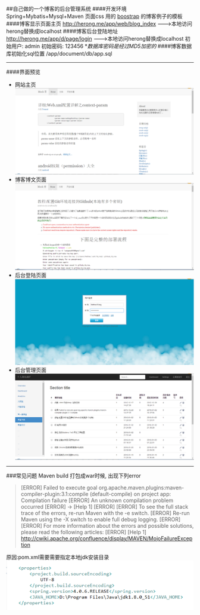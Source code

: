 ##自己做的一个博客的后台管理系统
####开发环境
Spring+Mybatis+Mysql+Maven
页面css 用的 [boostrap](http://v3.bootcss.com/"")   的博客例子的模板
####博客显示页面主页
http://herong.me/app/web/blog_index	--->本地访问herong替换成localhost
####博客后台登陆地址
http://herong.me/app/d/page/login		--->本地访问herong替换成localhost
初始用户:  admin
初始密码:  123456
**数据库密码是经过MD5加密的*
####博客数据库初始化sql位置
/app/document/db/app.sql

-----------
####界面预览
 * 网站主页
 ![image](https://raw.githubusercontent.com/wangmax0330/app/master/app/document/20160508220611.png)
* 博客博文页面
 ![image](https://raw.githubusercontent.com/wangmax0330/app/master/app/document/20160508220657.png)
* 后台登陆页面
 ![image](https://raw.githubusercontent.com/wangmax0330/app/master/app/document/20160508220723.png)
* 后台管理页面
 ![image](https://raw.githubusercontent.com/wangmax0330/app/master/app/document/20160508220816.png)
 
--------

###常见问题
Maven build 打包成war时候, 出现下列error

>[ERROR] Failed to execute goal org.apache.maven.plugins:maven-compiler-plugin:3.1:compile (default-compile) on project app: Compilation failure
>[ERROR] An unknown compilation problem occurred
>[ERROR] -> [Help 1]
>[ERROR] 
>[ERROR] To see the full stack trace of the errors, re-run Maven with the -e switch.
>[ERROR] Re-run Maven using the -X switch to enable full debug logging.
>[ERROR] 
>[ERROR] For more information about the errors and possible solutions, please read the following articles:
[ERROR] [Help 1] http://cwiki.apache.org/confluence/display/MAVEN/MojoFailureException


原因:pom.xml需要需要指定本地jdk安装目录
 ![image](https://raw.githubusercontent.com/wangmax0330/app/master/app/document/20160508220452.png)





